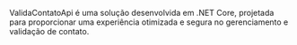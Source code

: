 ValidaContatoApi é uma solução desenvolvida em .NET Core, projetada para proporcionar uma experiência otimizada e segura no gerenciamento e validação de contato.

